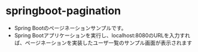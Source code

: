 # springboot-pagination

* Spring Bootのページネーションサンプルです。
* Spring Bootアプリケーションを実行し、localhost:8080のURLを入力すれば、ページネーションを実装したユーザ一覧のサンプル画面が表示されます


